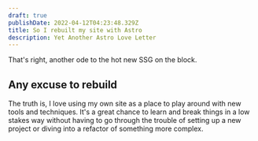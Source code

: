 ```yaml
---
draft: true
publishDate: 2022-04-12T04:23:48.329Z
title: So I rebuilt my site with Astro
description: Yet Another Astro Love Letter
---
```

That's right, another ode to the hot new SSG on the block.

## Any excuse to rebuild

The truth is, I love using my own site as a place to play around with new tools and techniques. It's a great chance to learn and break things in a low stakes way without having to go through the trouble of setting up a new project or diving into a refactor of something more complex.